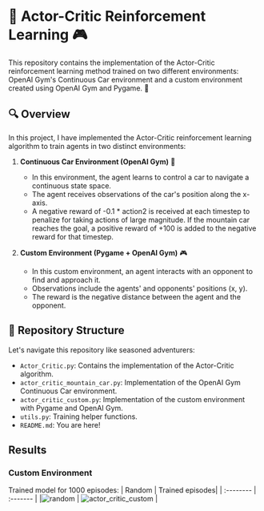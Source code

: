 # 🚀 Actor-Critic Reinforcement Learning 🎮

This repository contains the implementation of the Actor-Critic reinforcement learning method trained on two different environments: OpenAI Gym's Continuous Car environment and a custom environment created using OpenAI Gym and Pygame. 🤖

## 🔍 Overview

In this project, I have implemented the Actor-Critic reinforcement learning algorithm to train agents in two distinct environments:

1. **Continuous Car Environment (OpenAI Gym)** 🚗
    - In this environment, the agent learns to control a car to navigate a continuous state space.
    - The agent receives observations of the car's position along the x-axis.
    - A negative reward of -0.1 * action2 is received at each timestep to penalize for taking actions of large magnitude. If the mountain car reaches the goal, a positive reward of +100 is added to the negative reward for that timestep.

2. **Custom Environment (Pygame + OpenAI Gym)** 🎮
    - In this custom environment, an agent interacts with an opponent to find and approach it.
    - Observations include the agents' and opponents' positions (x, y).
    - The reward is the negative distance between the agent and the opponent.


## 📁 Repository Structure

Let's navigate this repository like seasoned adventurers:

- `Actor_Critic.py`: Contains the implementation of the Actor-Critic algorithm.
- `actor_critic_mountain_car.py`: Implementation of the OpenAI Gym Continuous Car environment.
- `actor_critic_custom.py`: Implementation of the custom environment with Pygame and OpenAI Gym.
- `utils.py`: Training helper functions.
- `README.md`: You are here!

## Results
### Custom Environment
Trained model for 1000 episodes:
| Random | Trained episodes|
| :-------- | :------- |
|![random](https://github.com/sobhanshukueian/Reinforcement-Learning-Playground/assets/47561760/1c11fd1d-5c2f-4944-a1c1-7b72ed40eb0d) | ![actor_critic_custom](https://github.com/sobhanshukueian/Reinforcement-Learning-Playground/assets/47561760/d166b1cc-3ee7-4a71-ab6e-5bf22d3fa223) |



